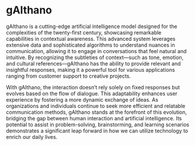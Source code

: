 # gAIthano

gAIthano is a cutting-edge artificial intelligence model designed for the complexities of the twenty-first century, showcasing remarkable capabilities in contextual awareness. This advanced system leverages extensive data and sophisticated algorithms to understand nuances in communication, allowing it to engage in conversations that feel natural and intuitive. By recognizing the subtleties of context—such as tone, emotion, and cultural references—gAIthano has the ability to provide relevant and insightful responses, making it a powerful tool for various applications ranging from customer support to creative projects.

With gAIthano, the interaction doesn’t rely solely on fixed responses but evolves based on the flow of dialogue. This adaptability enhances user experience by fostering a more dynamic exchange of ideas. As organizations and individuals continue to seek more efficient and relatable communication methods, gAIthano stands at the forefront of this evolution, bridging the gap between human interaction and artificial intelligence. Its potential to assist in problem-solving, brainstorming, and learning scenarios demonstrates a significant leap forward in how we can utilize technology to enrich our daily lives.

